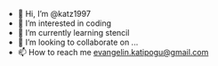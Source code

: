- 👋 Hi, I’m @katz1997
- 👀 I’m interested in coding
- 🌱 I’m currently learning stencil
- 💞️ I’m looking to collaborate on ...
- 📫 How to reach me evangelin.katipogu@gmail.com

<!---
katz1997/katz1997 is a ✨ special ✨ repository because its `README.md` (this file) appears on your GitHub profile.
You can click the Preview link to take a look at your changes.
--->
